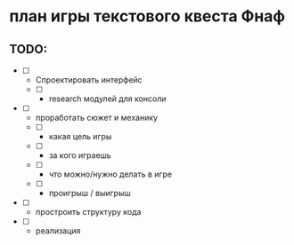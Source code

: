 # план игры текстового квеста Фнаф

## TODO:

- [ ] - Спроектировать интерфейс

  - [ ] - research модулей для консоли

- [ ] - проработать сюжет и механику

  - [ ] - какая цель игры

  - [ ] - за кого играешь

  - [ ] - что можно/нужно делать в игре

  - [ ] - проигрыш / выигрыш

- [ ] - простроить структуру кода

- [ ] - реализация
